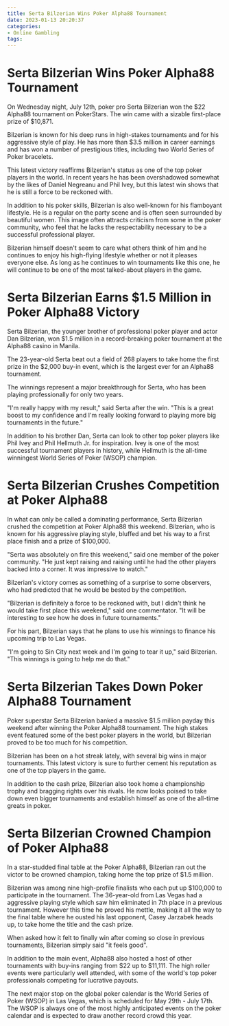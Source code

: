 ```yaml
---
title: Serta Bilzerian Wins Poker Alpha88 Tournament
date: 2023-01-13 20:20:37
categories:
- Online Gambling
tags:
---
```



#  Serta Bilzerian Wins Poker Alpha88 Tournament

On Wednesday night, July 12th, poker pro Serta Bilzerian won the $22 Alpha88 tournament on PokerStars. The win came with a sizable first-place prize of $10,871.

Bilzerian is known for his deep runs in high-stakes tournaments and for his aggressive style of play. He has more than $3.5 million in career earnings and has won a number of prestigious titles, including two World Series of Poker bracelets.

This latest victory reaffirms Bilzerian's status as one of the top poker players in the world. In recent years he has been overshadowed somewhat by the likes of Daniel Negreanu and Phil Ivey, but this latest win shows that he is still a force to be reckoned with.

In addition to his poker skills, Bilzerian is also well-known for his flamboyant lifestyle. He is a regular on the party scene and is often seen surrounded by beautiful women. This image often attracts criticism from some in the poker community, who feel that he lacks the respectability necessary to be a successful professional player.

Bilzerian himself doesn't seem to care what others think of him and he continues to enjoy his high-flying lifestyle whether or not it pleases everyone else. As long as he continues to win tournaments like this one, he will continue to be one of the most talked-about players in the game.

#  Serta Bilzerian Earns $1.5 Million in Poker Alpha88 Victory

Serta Bilzerian, the younger brother of professional poker player and actor Dan Bilzerian, won $1.5 million in a record-breaking poker tournament at the Alpha88 casino in Manila.

The 23-year-old Serta beat out a field of 268 players to take home the first prize in the $2,000 buy-in event, which is the largest ever for an Alpha88 tournament.

The winnings represent a major breakthrough for Serta, who has been playing professionally for only two years.

"I'm really happy with my result," said Serta after the win. "This is a great boost to my confidence and I'm really looking forward to playing more big tournaments in the future."

In addition to his brother Dan, Serta can look to other top poker players like Phil Ivey and Phil Hellmuth Jr. for inspiration. Ivey is one of the most successful tournament players in history, while Hellmuth is the all-time winningest World Series of Poker (WSOP) champion.

#  Serta Bilzerian Crushes Competition at Poker Alpha88

In what can only be called a dominating performance, Serta Bilzerian crushed the competition at Poker Alpha88 this weekend. Bilzerian, who is known for his aggressive playing style, bluffed and bet his way to a first place finish and a prize of $100,000.

"Serta was absolutely on fire this weekend," said one member of the poker community. "He just kept raising and raising until he had the other players backed into a corner. It was impressive to watch."

Bilzerian's victory comes as something of a surprise to some observers, who had predicted that he would be bested by the competition.

"Bilzerian is definitely a force to be reckoned with, but I didn't think he would take first place this weekend," said one commentator. "It will be interesting to see how he does in future tournaments."

For his part, Bilzerian says that he plans to use his winnings to finance his upcoming trip to Las Vegas.

"I'm going to Sin City next week and I'm going to tear it up," said Bilzerian. "This winnings is going to help me do that."

#  Serta Bilzerian Takes Down Poker Alpha88 Tournament

Poker superstar Serta Bilzerian banked a massive $1.5 million payday this weekend after winning the Poker Alpha88 tournament. The high stakes event featured some of the best poker players in the world, but Bilzerian proved to be too much for his competition.

Bilzerian has been on a hot streak lately, with several big wins in major tournaments. This latest victory is sure to further cement his reputation as one of the top players in the game.

In addition to the cash prize, Bilzerian also took home a championship trophy and bragging rights over his rivals. He now looks poised to take down even bigger tournaments and establish himself as one of the all-time greats in poker.

#  Serta Bilzerian Crowned Champion of Poker Alpha88

In a star-studded final table at the Poker Alpha88, Bilzerian ran out the victor to be crowned champion, taking home the top prize of $1.5 million.

Bilzerian was among nine high-profile finalists who each put up $100,000 to participate in the tournament. The 36-year-old from Las Vegas had a aggressive playing style which saw him eliminated in 7th place in a previous tournament. However this time he proved his mettle, making it all the way to the final table where he ousted his last opponent, Casey Jarzabek heads up, to take home the title and the cash prize.

When asked how it felt to finally win after coming so close in previous tournaments, Bilzerian simply said "it feels good".

 In addition to the main event, Alpha88 also hosted a host of other tournaments with buy-ins ranging from $22 up to $11,111. The high roller events were particularly well attended, with some of the world's top poker professionals competing for lucrative payouts.

The next major stop on the global poker calendar is the World Series of Poker (WSOP) in Las Vegas, which is scheduled for May 29th - July 17th. The WSOP is always one of the most highly anticipated events on the poker calendar and is expected to draw another record crowd this year.